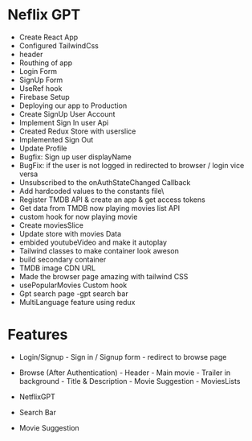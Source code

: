 # Neflix GPT
 - Create React App
 - Configured TailwindCss
 - header
 - Routhing of app
 - Login Form
 - SignUp Form
 - UseRef hook
 - Firebase Setup
 - Deploying our app to Production
 - Create SignUp User Account 
 - Implement Sign In user Api
 - Created Redux Store with userslice 
 - Implemented Sign Out 
 - Update Profile
  - Bugfix: Sign up user displayName 
  - BugFix: if the user is not logged in redirected to browser / login vice versa
  - Unsubscribed to the onAuthStateChanged Callback
  - Add hardcoded values to the constants file\
  - Register TMDB API & create an app & get access tokens
  - Get data from TMDB now playing movies list API
  - custom hook for now playing movie
  - Create moviesSlice
  - Update store with movies Data
  - embided youtubeVideo and make it autoplay
  - Tailwind classes to make container look aweson
  - build secondary container
  - TMDB image CDN URL
  - Made the browser page amazing with tailwind CSS
  - usePopularMovies Custom hook
  - Gpt search page
  -gpt search bar
  - MultiLanguage feature using redux

# Features
- Login/Signup
        - Sign in / Signup form
        - redirect to browse page 
 - Browse (After Authentication)
        - Header
        - Main movie
        - Trailer in background
        - Title & Description
        - Movie Suggestion
        - MoviesLists

 - NetflixGPT
  - Search Bar
  - Movie Suggestion